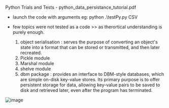 Python Trials and Tests - python_data_persistance_tutorial.pdf

- launch the code with arguments
    eg:  python .\testPy.py CSV

- few topics were not tested as a code >> as therortical understanding is purely enough.
    1. object serialisation : serves the purpose of converting an object's state into a 
                              format that can be stored or transmitted, and then later 
                              recreated.
    2. Pickle module
    3. Marshal module
    4. shelve module
    5. dbm package :  provides an interface to DBM-style databases, which are simple 
                      on-disk key-value stores. Its primary purpose is to offer persistent 
                      storage for data, allowing key-value pairs to be saved to disk and 
                      retrieved later, even after the program has terminated.

![image](https://github.com/karthikmuthuraj/Python/assets/53556613/d1ec5a26-57cf-484f-bffb-45e0b61684eb)
